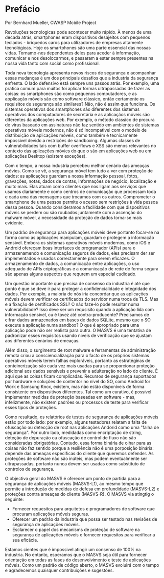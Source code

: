 # Prefácio

Por Bernhard Mueller, OWASP Mobile Project

Revoluções tecnologicas pode acontecer muito rápido. À menos de uma decada atrás, smartphones eram dispositivos desajeitos com pequenos teclados - briquedos caros para utilizadores de empresas altamente tecnológicas. Hoje os smartphones são uma parte essencial das nossas vidas. Tornamo-nos dependentes deles para aceder à informação, comunicar e nos desolocarmos, e passaram a estar sempre presentes na nossa vida tanto com social como profissional.

Toda nova tecnologia apresenta novos riscos de segurança e acompanhar essas mudanças é um dos principais desafios que a industria da segurança enfrenta. O lado defensivo está sempre uns passos atrás. Por exemplo, uma pratica comum para muitos foi aplicar formas ultrapassadas de fazer as coisas: os smartphones são como pequenos computadores, e as applicação móveis são como software clássico, então certamente os requisitos de segurança são similares? Não, não é assim que funciona. Os sistemas operativos dos smartphones são diferentes dos sistemas operativos dos computadores de secretária e as aplicaçãos móveis são diferentes da aplicações web. Por exemplo, o método classico de procura de virus baseado em assinaturas não faz sentido em ambientes de sistemas operativos móveis modernos, não é só incompativel com o modelo de distribuição de aplicações móveis, como também é tecnicamente impossivel devido a restrições de sandboxing. Algumas classes de vulnerabilidades tais com buffer overflows e XSS são menos relevantes no contexto das aplicações móvies do que o são em aplicações web ou em aplicações Desktop (existem exceções).

Com o tempo, a nossa industria percebeu melhor cenário das ameaças móvies. Como se vê, a segurança móvel tem tudo a ver com proteção de dados: as aplicações guardam a nossa informação pessoal, fotos, gravações, notas, dados de contas, informações de negócio, localização e muito mais. Elas atuam como clientes que nos ligam aos serviços que usamos diariamente e como centros de comunicação que processam toda e cada uma das mensagens que trocamos com os outros. Comprometer o smartphone de uma pessoa permite o acesso sem restrições à vida pessoa dessa pessoa. Quando consideramos a facilidade com que dispositivos móveis se perdem ou são roubados juntamente com a ascenção do malware móvel, a necessidade da proteção de dados torna-se mais evidente.  

Um padrão de segurança para aplicações móveis deve portanto focar-se na forma como as aplicações manipulam, guardam e protegem a informação sensivel. Embora os sistemas operativos móveis modernos, como iOS e Android ofereçam boas interfaces de programador (APIs) para o armazenamendo e comunicação seguros de dados, eles precisam der ser implementados e usados correctamente para serem eficazes. O armazenamento de dados, a comunicação entre aplicações, o uso adequado de APIs criptográficas e a comunicação de rede de forma segura são apenas alguns aspectos que requrem um especial cudidado.

Um questão importante que precisa de consenso da industria é até que ponto é que se deve ir para proteger a confidencialidade e integridade dos dados. Por exemplo, a maioria de nós iria concordar que as aplicações móveis devem verificar os certificados do servidor numa troca de TLS. Mas e a fixação de certificados SSL? O não faze-lo pode resultar numa vulnerabilidade? Isso deve ser um requsisito quando a aplicação lida com informação sensivel, ou é tavez até contra-producente? Precisamos de cifrar dados armazenados em bases de dados SQLite, mesmo que o SO execute a aplicação numa sandbox? O que é apropriado para uma aplicação pode não ser realista para outra. O MASVS é uma tentativa de padronizar esses requisitos usando niveis de verificação que se ajustam aos diferentes cenários de emeaças.

Além disso, o surgimento de root malware e ferramentas de administração remota criou a consciencialização para o facto de os próprios sistemas operativos móveis terem falhas exploráveis, portanto as estratéginas de conteinerização são cada vez mais usadas para se proporcionar proteção adicional aos dados sensiveis e prevenir a adulteração no lado do cliente.
É aqui que as coisas ficam complicadas. Recursos de segurança suportados por hardware e soluções de contentor no nível do SO, como Android for Work e Samsung Knox, existem, mas não estão disponíveis de forma consistente em dispositivos diferentes. Tal como um curativo, é possível implementar medidas de proteção baseadas em software - mas, infelizmente, não existem padrões ou processos de teste para verificar esses tipos de proteções.

Como resultado, os relatórios de testes de segurança de aplicações móveis estão por todo lado: por exemplo, alguns testadores relatam a falta de ofuscação ou detecção de root nas aplicações Andorid como uma "falha de segurança". Por outro lado, medidadas como encriptação de string, deteção de depuração ou ofuscação de control de fluxo não são consideradas obrigatórias. Contudo, essa forma binária de olhar para as coisas não faz sentido porque a resiliência não é uma porposição binária: depende das ameaças especificas do cliente que queremos defender. As proteções de software não são inúteis, mas podem eventualmente ser ultrapassadas, portanto nunca devem ser usadas como substituto de controlos de segurança.

O objectivo geral do MASVS é oferecer um ponto de partida para a segurança de aplicações móveis (MASVS-L1), ao mesmo tempo que permite a introdução de medidas de defesa em profundidade (MASVS-L2) e proteções contra ameaças do cliente (MASVS-R). O MASVS via atingtig o seguinte:

- Fornecer requesitos para arquitetos e programadores de software que procuram aplicações móveis seguras.
- Oferecer um padrão da industria que possa ser testado nas revisões de segurança de aplicações móveis.
- Esclarecer o papel dos mecanisms de proteção de software na segurança de aplicações móveis e fornecer requesitos para verificar a sua eficácia.

Estamos cientes que é impossivel atingir um consenso de 100% na industria. No entanto, esperamos que o MASVS seja útil para fornecer orientação em todas as fases do desenvolvimento e teste de aplicações móveis. Como um padrão de código aberto, o MASVS evoluirá com o tempo e agradecemos quaisquer contribuições e sugestões.
